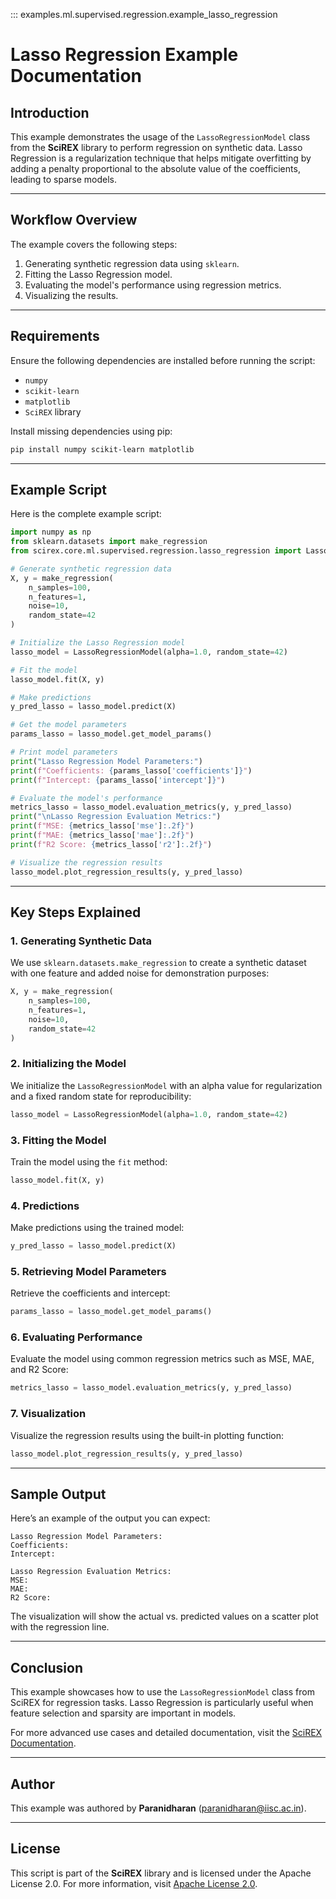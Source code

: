 
::: examples.ml.supervised.regression.example_lasso_regression

# Lasso Regression Example Documentation

## Introduction

This example demonstrates the usage of the `LassoRegressionModel` class from the **SciREX** library to perform regression on synthetic data. Lasso Regression is a regularization technique that helps mitigate overfitting by adding a penalty proportional to the absolute value of the coefficients, leading to sparse models.

---

## Workflow Overview

The example covers the following steps:

1. Generating synthetic regression data using `sklearn`.
2. Fitting the Lasso Regression model.
3. Evaluating the model's performance using regression metrics.
4. Visualizing the results.

---

## Requirements

Ensure the following dependencies are installed before running the script:

- `numpy`
- `scikit-learn`
- `matplotlib`
- `SciREX` library

Install missing dependencies using pip:
```bash
pip install numpy scikit-learn matplotlib
```

---

## Example Script

Here is the complete example script:

```python
import numpy as np
from sklearn.datasets import make_regression
from scirex.core.ml.supervised.regression.lasso_regression import LassoRegressionModel

# Generate synthetic regression data
X, y = make_regression(
    n_samples=100,
    n_features=1,
    noise=10,
    random_state=42
)

# Initialize the Lasso Regression model
lasso_model = LassoRegressionModel(alpha=1.0, random_state=42)

# Fit the model
lasso_model.fit(X, y)

# Make predictions
y_pred_lasso = lasso_model.predict(X)

# Get the model parameters
params_lasso = lasso_model.get_model_params()

# Print model parameters
print("Lasso Regression Model Parameters:")
print(f"Coefficients: {params_lasso['coefficients']}")
print(f"Intercept: {params_lasso['intercept']}")

# Evaluate the model's performance
metrics_lasso = lasso_model.evaluation_metrics(y, y_pred_lasso)
print("\nLasso Regression Evaluation Metrics:")
print(f"MSE: {metrics_lasso['mse']:.2f}")
print(f"MAE: {metrics_lasso['mae']:.2f}")
print(f"R2 Score: {metrics_lasso['r2']:.2f}")

# Visualize the regression results
lasso_model.plot_regression_results(y, y_pred_lasso)
```

---

## Key Steps Explained

### 1. Generating Synthetic Data

We use `sklearn.datasets.make_regression` to create a synthetic dataset with one feature and added noise for demonstration purposes:

```python
X, y = make_regression(
    n_samples=100,
    n_features=1,
    noise=10,
    random_state=42
)
```

### 2. Initializing the Model

We initialize the `LassoRegressionModel` with an alpha value for regularization and a fixed random state for reproducibility:

```python
lasso_model = LassoRegressionModel(alpha=1.0, random_state=42)
```

### 3. Fitting the Model

Train the model using the `fit` method:

```python
lasso_model.fit(X, y)
```

### 4. Predictions

Make predictions using the trained model:

```python
y_pred_lasso = lasso_model.predict(X)
```

### 5. Retrieving Model Parameters

Retrieve the coefficients and intercept:

```python
params_lasso = lasso_model.get_model_params()
```

### 6. Evaluating Performance

Evaluate the model using common regression metrics such as MSE, MAE, and R2 Score:

```python
metrics_lasso = lasso_model.evaluation_metrics(y, y_pred_lasso)
```

### 7. Visualization

Visualize the regression results using the built-in plotting function:

```python
lasso_model.plot_regression_results(y, y_pred_lasso)
```

---

## Sample Output

Here’s an example of the output you can expect:

```
Lasso Regression Model Parameters:
Coefficients: 
Intercept: 

Lasso Regression Evaluation Metrics:
MSE: 
MAE:
R2 Score:
```

The visualization will show the actual vs. predicted values on a scatter plot with the regression line.

---

## Conclusion

This example showcases how to use the `LassoRegressionModel` class from SciREX for regression tasks. Lasso Regression is particularly useful when feature selection and sparsity are important in models.

For more advanced use cases and detailed documentation, visit the [SciREX Documentation](https://scirex.org).

---

## Author

This example was authored by **Paranidharan** ([paranidharan@iisc.ac.in](mailto:paranidharan@iisc.ac.in)).

---

## License

This script is part of the **SciREX** library and is licensed under the Apache License 2.0. For more information, visit [Apache License 2.0](http://www.apache.org/licenses/LICENSE-2.0).

